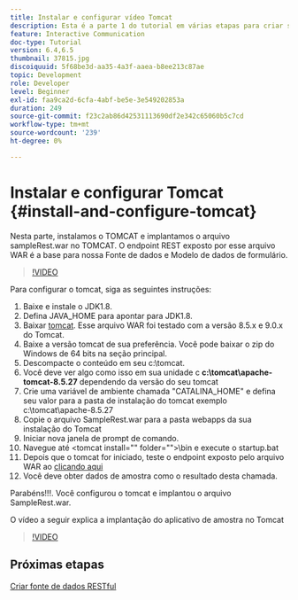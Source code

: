 ```yaml
---
title: Instalar e configurar vídeo Tomcat
description: Esta é a parte 1 do tutorial em várias etapas para criar seu primeiro documento de comunicações interativas.
feature: Interactive Communication
doc-type: Tutorial
version: 6.4,6.5
thumbnail: 37815.jpg
discoiquuid: 5f68be3d-aa35-4a3f-aaea-b8ee213c87ae
topic: Development
role: Developer
level: Beginner
exl-id: faa9ca2d-6cfa-4abf-be5e-3e549202853a
duration: 249
source-git-commit: f23c2ab86d42531113690df2e342c65060b5c7cd
workflow-type: tm+mt
source-wordcount: '239'
ht-degree: 0%

---
```


# Instalar e configurar Tomcat {#install-and-configure-tomcat}

Nesta parte, instalamos o TOMCAT e implantamos o arquivo sampleRest.war no TOMCAT. O endpoint REST exposto por esse arquivo WAR é a base para nossa Fonte de dados e Modelo de dados de formulário.

>[!VIDEO](https://video.tv.adobe.com/v/37815?quality=12&learn=on)

Para configurar o tomcat, siga as seguintes instruções:

1. Baixe e instale o JDK1.8.
2. Defina JAVA_HOME para apontar para JDK1.8.
3. Baixar [tomcat](https://tomcat.apache.org/). Esse arquivo WAR foi testado com a versão 8.5.x e 9.0.x do Tomcat.
4. Baixe a versão tomcat de sua preferência. Você pode baixar o zip do Windows de 64 bits na seção principal.
5. Descompacte o conteúdo em seu c:\tomcat.
6. Você deve ver algo como isso em sua unidade c **c:\tomcat\apache-tomcat-8.5.27** dependendo da versão do seu tomcat
7. Crie uma variável de ambiente chamada &quot;CATALINA_HOME&quot; e defina seu valor para a pasta de instalação do tomcat exemplo c:\tomcat\apache-8.5.27
8. Copie o arquivo SampleRest.war para a pasta webapps da sua instalação do Tomcat
9. Iniciar nova janela de prompt de comando.
10. Navegue até &lt;tomcat install=&quot;&quot; folder=&quot;&quot;>\bin e execute o startup.bat
11. Depois que o tomcat for iniciado, teste o endpoint exposto pelo arquivo WAR ao [clicando aqui](http://localhost:8080/SampleRest/webapi/getStatement/9586)
12. Você deve obter dados de amostra como o resultado desta chamada.

Parabéns!!!. Você configurou o tomcat e implantou o arquivo SampleRest.war.

O vídeo a seguir explica a implantação do aplicativo de amostra no Tomcat
>[!VIDEO](https://video.tv.adobe.com/v/37815?quality=12&learn=on)

## Próximas etapas

[Criar fonte de dados RESTful](./create-data-source.md)